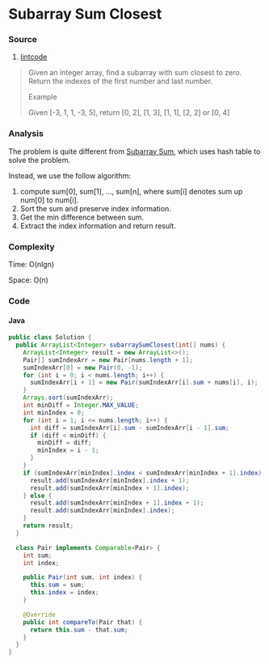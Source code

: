 # Subarray Sum Closest
### Source
1. [lintcode](http://www.lintcode.com/en/problem/subarray-sum-closest/)

> Given an integer array, find a subarray with sum closest to zero. Return the indexes of the first number and last number.
>
> Example
>
> Given [-3, 1, 1, -3, 5], return [0, 2], [1, 3], [1, 1], [2, 2] or [0, 4]

### Analysis
The problem is quite different from [Subarray Sum](../hash_table/subarray_sum.md), which uses hash table to solve the problem. 

Instead, we use the follow algorithm:

1. compute sum[0], sum[1], ..., sum[n], where sum[i] denotes sum up num[0] to num[i].
2. Sort the sum and preserve index information.
3. Get the min difference between sum.
4. Extract the index information and return result.

### Complexity
Time: O(nlgn)

Space: O(n)

### Code
#### Java
```java
public class Solution {
  public ArrayList<Integer> subarraySumClosest(int[] nums) {
    ArrayList<Integer> result = new ArrayList<>();
    Pair[] sumIndexArr = new Pair[nums.length + 1];
    sumIndexArr[0] = new Pair(0, -1);
    for (int i = 0; i < nums.length; i++) {
      sumIndexArr[i + 1] = new Pair(sumIndexArr[i].sum + nums[i], i);
    }
    Arrays.sort(sumIndexArr);
    int minDiff = Integer.MAX_VALUE;
    int minIndex = 0;
    for (int i = 1; i <= nums.length; i++) {
      int diff = sumIndexArr[i].sum - sumIndexArr[i - 1].sum;
      if (diff < minDiff) {
        minDiff = diff;
        minIndex = i - 1;
      }
    }
    if (sumIndexArr[minIndex].index < sumIndexArr[minIndex + 1].index) {
      result.add(sumIndexArr[minIndex].index + 1);
      result.add(sumIndexArr[minIndex + 1].index);
    } else {
      result.add(sumIndexArr[minIndex + 1].index + 1);
      result.add(sumIndexArr[minIndex].index);
    }
    return result;
  }

  class Pair implements Comparable<Pair> {
    int sum;
    int index;

    public Pair(int sum, int index) {
      this.sum = sum;
      this.index = index;
    }

    @Override
    public int compareTo(Pair that) {
      return this.sum - that.sum;
    }
  }
}
```
